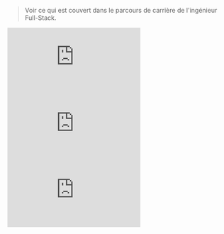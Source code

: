 > Voir ce qui est couvert dans le parcours de carrière de l'ingénieur Full-Stack.

![1. INFORMATIONAL - Welcome to the Full-Stack Engineer Path](https://github.com/SiriusWhite2099/DEV/blob/main/SEMAINE%201/FULL%20STACK%20ENGINEER/Web%20Development%20Foundations/Welcome%20to%20the%20Full-Stack%20Engineer%20Path/Getting%20Started%20on%20Full%20Stack%20Engineering/1.%20INFORMATIONAL%20-%20Welcome%20to%20the%20Full-Stack%20Engineer%20Path.md)
![2. INFORMATIONAL  - Helpful Resources](https://github.com/SiriusWhite2099/DEV/blob/main/SEMAINE%201/FULL%20STACK%20ENGINEER/Web%20Development%20Foundations/Welcome%20to%20the%20Full-Stack%20Engineer%20Path/Getting%20Started%20on%20Full%20Stack%20Engineering/2.%20INFORMATIONAL%20-%20Helpful%20Resources.md)
![3. INFORMATIONAL - Community Resources](https://github.com/SiriusWhite2099/DEV/blob/main/SEMAINE%201/FULL%20STACK%20ENGINEER/Web%20Development%20Foundations/Welcome%20to%20the%20Full-Stack%20Engineer%20Path/Getting%20Started%20on%20Full%20Stack%20Engineering/3.%20INFORMATIONAL%20-%20Community%20Resources.md)


